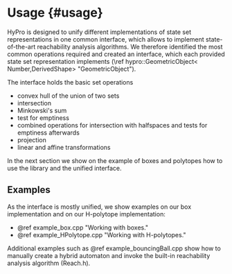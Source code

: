 # Usage {#usage}

HyPro is designed to unify different implementations of state set representations in one common interface, which allows
to implement state-of-the-art reachability analysis algorithms. We therefore identified the most common operations
required and created an interface, which each provided state set representation implements (\ref hypro::GeometricObject<
Number,DerivedShape> "GeometricObject").

The interface holds the basic set operations

* convex hull of the union of two sets
* intersection
* Minkowski's sum
* test for emptiness
* combined operations for intersection with halfspaces and tests for emptiness afterwards
* projection
* linear and affine transformations

In the next section we show on the example of boxes and polytopes how to use the library and the unified interface.

## Examples ##

As the interface is mostly unified, we show examples on our box implementation and on our H-polytope implementation:

- @ref example_box.cpp "Working with boxes."
- @ref example_HPolytope.cpp "Working with H-polytopes."

Additional examples such as @ref example_bouncingBall.cpp show how to manually create a hybrid automaton and invoke the
built-in reachability analysis algorithm (Reach.h).
